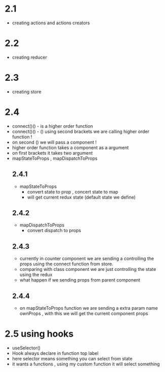 # 2.1
- creating actions and actions creators
# 2.2
- creating reducer
# 2.3
- creating store

# 2.4
- connect()() - is a higher order function
- connect()() - () using second brackets we are calling higher order function !
- on second () we will pass a component !
- higher order function takes a component as a argument
- on first brackets it takes two argument
- mapStateToProps , mapDispatchToProps
    ## 2.4.1
    - mapStateToProps
        - convert state to prop , concert state to map
        - will get current redux state (default state we define) 
    ## 2.4.2
    - mapDispatchToProps
        - convert dispatch to props
    ## 2.4.3
    - currently in counter component we are sending a controlling the props using the connect function from store.
    - comparing with class component we are just controlling the state using the redux
    - what happen if we sending props from parent component
    ## 2.4.4
    -  on mapStateToProps function we are sending a extra param name ownProps , with this we will get the current component props

# 2.5 using hooks
- useSelector()
- Hook always declare in function top label
- here selector means something you can select from state
- it wants a functions , using my custom function it will select something